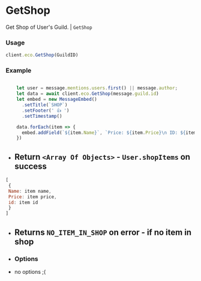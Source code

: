 # GetShop

Get Shop of User's Guild. | `GetShop`

### Usage

```js
client.eco.GetShop(GuildID) 
```

### Example

```js

    let user = message.mentions.users.first() || message.author;
    let data = await client.eco.GetShop(message.guild.id)
    let embed = new MessageEmbed()
      .setTitle(`SHOP`)
      .setFooter(' 👍 ')
      .setTimestamp()

    data.forEach(item => {
      embed.addField(`${item.Name}`, `Price: ${item.Price}\n ID: ${item.id}`)
    })
```

- ## Return `<Array Of Objects>` - `User.shopItems` on success
 
```js
[
 { 
 Name: item name, 
 Price: item price,
 id: item id
 }
]
```

- ## Returns `NO_ITEM_IN_SHOP` on error - if no item in shop

 - ### Options

- no options ;(
